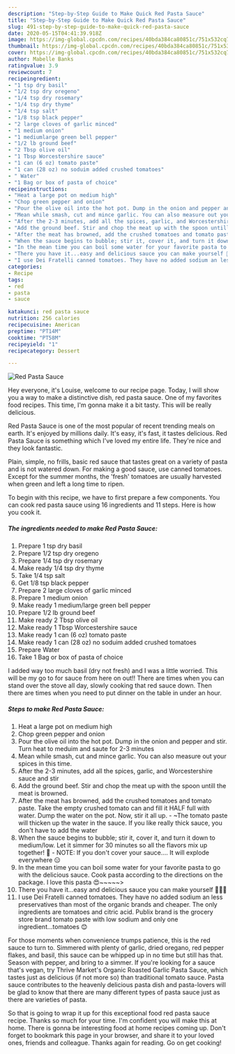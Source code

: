 ```yaml
---
description: "Step-by-Step Guide to Make Quick Red Pasta Sauce"
title: "Step-by-Step Guide to Make Quick Red Pasta Sauce"
slug: 491-step-by-step-guide-to-make-quick-red-pasta-sauce
date: 2020-05-15T04:41:39.918Z
image: https://img-global.cpcdn.com/recipes/40bda384ca80851c/751x532cq70/red-pasta-sauce-recipe-main-photo.jpg
thumbnail: https://img-global.cpcdn.com/recipes/40bda384ca80851c/751x532cq70/red-pasta-sauce-recipe-main-photo.jpg
cover: https://img-global.cpcdn.com/recipes/40bda384ca80851c/751x532cq70/red-pasta-sauce-recipe-main-photo.jpg
author: Mabelle Banks
ratingvalue: 3.9
reviewcount: 7
recipeingredient:
- "1 tsp dry basil"
- "1/2 tsp dry oregeno"
- "1/4 tsp dry rosemary"
- "1/4 tsp dry thyme"
- "1/4 tsp salt"
- "1/8 tsp black pepper"
- "2 large cloves of garlic minced"
- "1 medium onion"
- "1 mediumlarge green bell pepper"
- "1/2 lb ground beef"
- "2 Tbsp olive oil"
- "1 Tbsp Worcestershire sauce"
- "1 can (6 oz) tomato paste"
- "1 can (28 oz) no soduim added crushed tomatoes"
- " Water"
- "1 Bag or box of pasta of choice"
recipeinstructions:
- "Heat a large pot on medium high"
- "Chop green pepper and onion"
- "Pour the olive oil into the hot pot. Dump in the onion and pepper and stir. Turn heat to meduim and saute for 2-3 minutes"
- "Mean while smash, cut and mince garlic. You can also measure out your spices in this time."
- "After the 2-3 minutes, add all the spices, garlic, and Worcestershire sauce and stir"
- "Add the ground beef. Stir and chop the meat up with the spoon untill the meat is browned."
- "After the meat has browned, add the crushed tomatoes and tomato paste. Take the empty crushed tomato can and fill it HALF full with water. Dump the water on the pot. Now, stir it all up. ~The tomato paste will thicken up the water in the sauce. If you like really thick sauce, you don&#39;t have to add the water"
- "When the sauce begins to bubble; stir it, cover it, and turn it down to medium/low. Let it simmer for 30 minutes so all the flavors mix up together! 💖 NOTE: If you don&#39;t cover your sauce.... It will explode everywhere 😑"
- "In the mean time you can boil some water for your favorite pasta to go with the delicious sauce. Cook pasta according to the directions on the package. I love this pasta 😍~~~~~&gt;"
- "There you have it...easy and delicious sauce you can make yourself 🙌✨😎"
- "I use Dei Fratelli canned tomatoes. They have no added sodium an less preservatives than most of the organic brands and cheaper. The only ingredients are tomatoes and citric acid. Publix brand is the grocery store brand tomato paste with low sodium and only one ingredient...tomatoes 😊"
categories:
- Recipe
tags:
- red
- pasta
- sauce

katakunci: red pasta sauce 
nutrition: 256 calories
recipecuisine: American
preptime: "PT14M"
cooktime: "PT58M"
recipeyield: "1"
recipecategory: Dessert

---
```



![Red Pasta Sauce](https://img-global.cpcdn.com/recipes/40bda384ca80851c/751x532cq70/red-pasta-sauce-recipe-main-photo.jpg)

Hey everyone, it's Louise, welcome to our recipe page. Today, I will show you a way to make a distinctive dish, red pasta sauce. One of my favorites food recipes. This time, I'm gonna make it a bit tasty. This will be really delicious.

Red Pasta Sauce is one of the most popular of recent trending meals on earth. It's enjoyed by millions daily. It's easy, it's fast, it tastes delicious. Red Pasta Sauce is something which I've loved my entire life. They're nice and they look fantastic.

Plain, simple, no frills, basic red sauce that tastes great on a variety of pasta and is not watered down. For making a good sauce, use canned tomatoes. Except for the summer months, the &#39;fresh&#39; tomatoes are usually harvested when green and left a long time to ripen.


To begin with this recipe, we have to first prepare a few components. You can cook red pasta sauce using 16 ingredients and 11 steps. Here is how you cook it.

<!--inarticleads1-->

##### The ingredients needed to make Red Pasta Sauce:

1. Prepare 1 tsp dry basil
1. Prepare 1/2 tsp dry oregeno
1. Prepare 1/4 tsp dry rosemary
1. Make ready 1/4 tsp dry thyme
1. Take 1/4 tsp salt
1. Get 1/8 tsp black pepper
1. Prepare 2 large cloves of garlic minced
1. Prepare 1 medium onion
1. Make ready 1 medium/large green bell pepper
1. Prepare 1/2 lb ground beef
1. Make ready 2 Tbsp olive oil
1. Make ready 1 Tbsp Worcestershire sauce
1. Make ready 1 can (6 oz) tomato paste
1. Make ready 1 can (28 oz) no soduim added crushed tomatoes
1. Prepare  Water
1. Take 1 Bag or box of pasta of choice


I added way too much basil (dry not fresh) and I was a little worried. This will be my go to for sauce from here on out!! There are times when you can stand over the stove all day, slowly cooking that red sauce down. Then there are times when you need to put dinner on the table in under an hour. 

<!--inarticleads2-->

##### Steps to make Red Pasta Sauce:

1. Heat a large pot on medium high
1. Chop green pepper and onion
1. Pour the olive oil into the hot pot. Dump in the onion and pepper and stir. Turn heat to meduim and saute for 2-3 minutes
1. Mean while smash, cut and mince garlic. You can also measure out your spices in this time.
1. After the 2-3 minutes, add all the spices, garlic, and Worcestershire sauce and stir
1. Add the ground beef. Stir and chop the meat up with the spoon untill the meat is browned.
1. After the meat has browned, add the crushed tomatoes and tomato paste. Take the empty crushed tomato can and fill it HALF full with water. Dump the water on the pot. Now, stir it all up. - ~The tomato paste will thicken up the water in the sauce. If you like really thick sauce, you don&#39;t have to add the water
1. When the sauce begins to bubble; stir it, cover it, and turn it down to medium/low. Let it simmer for 30 minutes so all the flavors mix up together! 💖 - NOTE: If you don&#39;t cover your sauce.... It will explode everywhere 😑
1. In the mean time you can boil some water for your favorite pasta to go with the delicious sauce. Cook pasta according to the directions on the package. I love this pasta 😍~~~~~&gt;
1. There you have it...easy and delicious sauce you can make yourself 🙌✨😎
1. I use Dei Fratelli canned tomatoes. They have no added sodium an less preservatives than most of the organic brands and cheaper. The only ingredients are tomatoes and citric acid. Publix brand is the grocery store brand tomato paste with low sodium and only one ingredient...tomatoes 😊


For those moments when convenience trumps patience, this is the red sauce to turn to. Simmered with plenty of garlic, dried oregano, red pepper flakes, and basil, this sauce can be whipped up in no time but still has that. Season with pepper, and bring to a simmer. If you&#39;re looking for a sauce that&#39;s vegan, try Thrive Market&#39;s Organic Roasted Garlic Pasta Sauce, which tastes just as delicious (if not more so) than traditional tomato sauce. Pasta sauce contributes to the heavenly delicious pasta dish and pasta-lovers will be glad to know that there are many different types of pasta sauce just as there are varieties of pasta. 

So that is going to wrap it up for this exceptional food red pasta sauce recipe. Thanks so much for your time. I'm confident you will make this at home. There is gonna be interesting food at home recipes coming up. Don't forget to bookmark this page in your browser, and share it to your loved ones, friends and colleague. Thanks again for reading. Go on get cooking!
